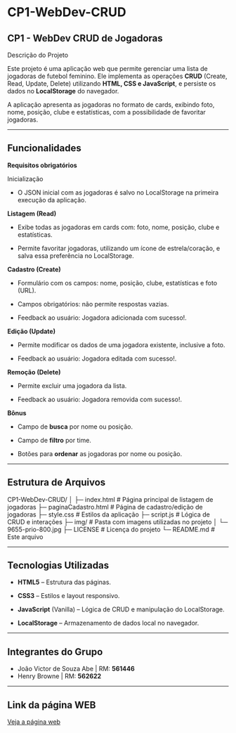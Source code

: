 # CP1-WebDev-CRUD
## CP1 - WebDev CRUD de Jogadoras
Descrição do Projeto

Este projeto é uma aplicação web que permite gerenciar uma lista de jogadoras de futebol feminino. Ele implementa as operações **CRUD** (Create, Read, Update, Delete) utilizando **HTML, CSS e JavaScript**, e persiste os dados no **LocalStorage** do navegador.

A aplicação apresenta as jogadoras no formato de cards, exibindo foto, nome, posição, clube e estatísticas, com a possibilidade de favoritar jogadoras.

---

## Funcionalidades
**Requisitos obrigatórios**

Inicialização

- O JSON inicial com as jogadoras é salvo no LocalStorage na primeira execução da aplicação.

**Listagem (Read)**

- Exibe todas as jogadoras em cards com: foto, nome, posição, clube e estatísticas.

- Permite favoritar jogadoras, utilizando um ícone de estrela/coração, e salva essa preferência no LocalStorage.

**Cadastro (Create)**

- Formulário com os campos: nome, posição, clube, estatísticas e foto (URL).

- Campos obrigatórios: não permite respostas vazias.

- Feedback ao usuário: Jogadora adicionada com sucesso!.

**Edição (Update)**

- Permite modificar os dados de uma jogadora existente, inclusive a foto.

- Feedback ao usuário: Jogadora editada com sucesso!.

**Remoção (Delete)**

- Permite excluir uma jogadora da lista.

- Feedback ao usuário: Jogadora removida com sucesso!.

**Bônus**

- Campo de **busca** por nome ou posição.

- Campo de **filtro** por time.

- Botões para **ordenar** as jogadoras por nome ou posição.

---

## Estrutura de Arquivos
CP1-WebDev-CRUD/
│
├─ index.html            # Página principal de listagem de jogadoras
├─ paginaCadastro.html   # Página de cadastro/edição de jogadoras
├─ style.css             # Estilos da aplicação
├─ script.js             # Lógica de CRUD e interações
├─ img/                  # Pasta com imagens utilizadas no projeto
│   └─ 9655-prio-800.jpg
├─ LICENSE               # Licença do projeto
└─ README.md             # Este arquivo

---

## Tecnologias Utilizadas

- **HTML5** – Estrutura das páginas.

- **CSS3** – Estilos e layout responsivo.

- **JavaScript** (Vanilla) – Lógica de CRUD e manipulação do LocalStorage.

- **LocalStorage** – Armazenamento de dados local no navegador.

---

## Integrantes do Grupo

- João Victor de Souza Abe | RM: **561446**
- Henry Browne | RM: **562622**

---

## Link da página WEB
[Veja a página web]([link](https://mrjoaoabe.github.io/CP1-WebDev-CRUD/index.html))
